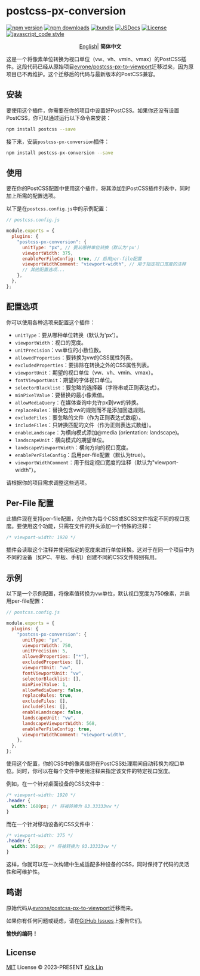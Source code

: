 # postcss-px-conversion

[![npm version][npm-version-src]][npm-version-href]
[![npm downloads][npm-downloads-src]][npm-downloads-href]
[![bundle][bundle-src]][bundle-href]
[![JSDocs][jsdocs-src]][jsdocs-href]
[![License][license-src]][license-href]
[![javascript_code style][code-style-image]][code-style-url]

<!-- Badges -->

[npm-version-src]: https://img.shields.io/npm/v/postcss-px-conversion?style=flat&colorA=080f12&colorB=3491fa
[npm-version-href]: https://npmjs.com/package/postcss-px-conversion
[npm-downloads-src]: https://img.shields.io/npm/dm/postcss-px-conversion?style=flat&colorA=080f12&colorB=3491fa
[npm-downloads-href]: https://npmjs.com/package/postcss-px-conversion
[bundle-src]: https://img.shields.io/bundlephobia/minzip/postcss-px-conversion?style=flat&colorA=080f12&colorB=3491fa&label=minzip
[bundle-href]: https://bundlephobia.com/result?p=postcss-px-conversion
[license-src]: https://img.shields.io/github/license/kirklin/postcss-px-conversion.svg?style=flat&colorA=080f12&colorB=3491fa
[license-href]: https://github.com/kirklin/postcss-px-conversion/blob/main/LICENSE
[jsdocs-src]: https://img.shields.io/badge/jsdocs-reference-080f12?style=flat&colorA=080f12&colorB=3491fa
[jsdocs-href]: https://www.jsdocs.io/package/postcss-px-conversion
[code-style-image]: https://img.shields.io/badge/code__style-%40kirklin%2Feslint--config-3491fa?style=flat&colorA=080f12&colorB=3491fa
[code-style-url]: https://github.com/kirklin/eslint-config/

<div align='center'>
<a href="README.md">English</a>| <b>简体中文</b>
</div>

这是一个将像素单位转换为视口单位（vw、vh、vmin、vmax）的PostCSS插件。这段代码已经从原始项目[evrone/postcss-px-to-viewport](https://github.com/evrone/postcss-px-to-viewport)迁移过来，因为原项目已不再维护。这个迁移后的代码与最新版本的PostCSS兼容。

## 安装

要使用这个插件，你需要在你的项目中设置好PostCSS。如果你还没有设置PostCSS，你可以通过运行以下命令来安装：

```bash
npm install postcss --save
```

接下来，安装`postcss-px-conversion`插件：

```bash
npm install postcss-px-conversion --save
```

## 使用

要在你的PostCSS配置中使用这个插件，将其添加到PostCSS插件列表中，同时加上所需的配置选项。

以下是在`postcss.config.js`中的示例配置：

```javascript
// postcss.config.js

module.exports = {
  plugins: {
    "postcss-px-conversion": {
      unitType: "px", // 要从哪种单位转换（默认为'px'）
      viewportWidth: 375,
      enablePerFileConfig: true, // 启用per-file配置
      viewportWidthComment: "viewport-width", // 用于指定视口宽度的注释
      // 其他配置选项...
    },
  },
};
```

## 配置选项

你可以使用各种选项来配置这个插件：

- `unitType`：要从哪种单位转换（默认为'px'）。
- `viewportWidth`：视口的宽度。
- `unitPrecision`：vw单位的小数位数。
- `allowedProperties`：要转换为vw的CSS属性列表。
- `excludedProperties`：要排除在转换之外的CSS属性列表。
- `viewportUnit`：期望的视口单位（vw、vh、vmin、vmax）。
- `fontViewportUnit`：期望的字体视口单位。
- `selectorBlacklist`：要忽略的选择器（字符串或正则表达式）。
- `minPixelValue`：要替换的最小像素值。
- `allowMediaQuery`：在媒体查询中允许px到vw的转换。
- `replaceRules`：替换包含vw的规则而不是添加回退规则。
- `excludeFiles`：要忽略的文件（作为正则表达式数组）。
- `includeFiles`：只转换匹配的文件（作为正则表达式数组）。
- `enableLandscape`：为横向模式添加@media (orientation: landscape)。
- `landscapeUnit`：横向模式的期望单位。
- `landscapeViewportWidth`：横向方向的视口宽度。
- `enablePerFileConfig`：启用per-file配置（默认为true）。
- `viewportWidthComment`：用于指定视口宽度的注释（默认为"viewport-width"）。

请根据你的项目需求调整这些选项。

## Per-File 配置

此插件现在支持per-file配置，允许你为每个CSS或SCSS文件指定不同的视口宽度。要使用这个功能，只需在文件的开头添加一个特殊的注释：

```css
/* viewport-width: 1920 */
```

插件会读取这个注释并使用指定的宽度来进行单位转换。这对于在同一个项目中为不同的设备（如PC、平板、手机）创建不同的CSS文件特别有用。

## 示例

以下是一个示例配置，将像素值转换为vw单位，默认视口宽度为750像素，并启用per-file配置：

```javascript
// postcss.config.js

module.exports = {
  plugins: {
    "postcss-px-conversion": {
      unitType: "px",
      viewportWidth: 750,
      unitPrecision: 5,
      allowedProperties: ["*"],
      excludedProperties: [],
      viewportUnit: "vw",
      fontViewportUnit: "vw",
      selectorBlacklist: [],
      minPixelValue: 1,
      allowMediaQuery: false,
      replaceRules: true,
      excludeFiles: [],
      includeFiles: [],
      enableLandscape: false,
      landscapeUnit: "vw",
      landscapeViewportWidth: 568,
      enablePerFileConfig: true,
      viewportWidthComment: "viewport-width",
    },
  },
};
```

使用这个配置，你的CSS中的像素值将在PostCSS处理期间自动转换为视口单位。同时，你可以在每个文件中使用注释来指定该文件的特定视口宽度。

例如，在一个针对桌面设备的CSS文件中：

```css
/* viewport-width: 1920 */
.header {
  width: 1600px; /* 将被转换为 83.33333vw */
}
```

而在一个针对移动设备的CSS文件中：

```css
/* viewport-width: 375 */
.header {
  width: 350px; /* 将被转换为 93.33333vw */
}
```

这样，你就可以在一次构建中生成适配多种设备的CSS，同时保持了代码的灵活性和可维护性。

## 鸣谢

原始代码从[evrone/postcss-px-to-viewport](https://github.com/evrone/postcss-px-to-viewport)迁移而来。

如果你有任何问题或疑虑，请在[GitHub Issues](https://github.com/kirklin/postcss-px-conversion/issues)上报告它们。

**愉快的编码！**

## License

[MIT](./LICENSE) License &copy; 2023-PRESENT [Kirk Lin](https://github.com/kirklin)
